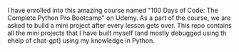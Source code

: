 I have enrolled into this amazing course named "100 Days of Code: The Complete Python Pro Bootcamp" on Udemy. As a part of the course, we are asked to build a mini project after every lesson gets over. 
This repo contains all the mini projects that I have built myself (and mostly debugged using th ehelp of chat-gpt) using my knowledge in Python.
